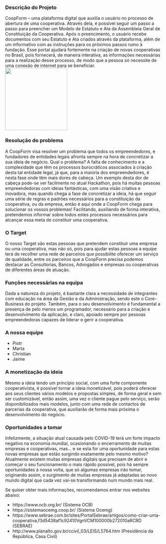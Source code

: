 <h3>Descrição do Projeto</h3>
CoopForm – uma plataforma digital que auxilia o usuário no processo de abertura de uma cooperativa. Através dela, é possível seguir um passo a passo para preencher um Modelo de Estatuto e Ata da Assembleia Geral de Constituição da Cooperativa. Após o preencimento, o usuário recebe documentos com seu Estatuto e Ata criados através da plataforma, além de um informativo com as instruções para os próximos passos rumo à fundação. Esse portal ajudará fortemente na criação de novas cooperativas no Brasil, pois fornecerá, de maneira interativa, as informações necessárias para a realização desse processo, de modo que a pessoa só necessite de uma conexão de internet para se beneficiar.
<div>
<img src="https://github.com/hackingrio/cooperativismo-2020-brazulaca/blob/classroom-branch/app/assets/images/logo.png" width="200px">
  </div>
<h3>Resolução do problema</h3>
A CoopForm visa resolver um problema que todos os empreendedores, e fundadores de entidades legais afronta sempre na hora de concretizar a sua ideia de negócio. Qual o problema? A falta de conhecimento e a complexidade que têm os processos burocráticos associados à criação desta tal entidade legal, já que, para a maioria dos empreendedores, é nesta fase onde têm mais dores de cabeça. Um exemplo desta dor de cabeça pode-se ver facilmente no atual Hackathon, pois há muitas pessoas empreendedoras com ideias fantásticas, com uma visão criativa e inovadora, mas quando chega a fase de concretizar a ideia, há que seguir uma série de regras e padrões necessários para a constituição da cooperativa, ou da empresa, então é aqui onde a CoopForm chega para solucionar os vossos problemas! Facilitando, auxiliando de forma interativa, pretendemos informar sobre todos estes processos necessários para alcançar essa meta de constituir uma cooperativa. 
<h3>O Target</h3>
O nosso Target são estas pessoas que pretendem constituir uma empresa ou uma cooperativa, mas não só, pois para ajudar estas pessoas a equipe terá de recolher uma rede de parceiros que possibilite oferecer um serviço de qualidade, entre os parceiros que a CoopForm precisa podemos destacar as Consultorias, Bancos, Advogados e empresas ou cooperativas de diferentes áreas de atuação.
<h3>Funções necessárias na equipa</h3>
Dada a natureza do projeto, é bastante clara a necessidade de integrantes com educação na área da Gestão e da Administração, sendo este o Core-Business do projeto. Também, para o seu desenvolvimento é fundamental a presença de pelo menos um programador, necessário para a criação e desenvolvimento da aplicação, e claro, apoiado sempre por pessoas empreendedoras capazes de liderar e gerir a cooperativa. 
<h3>A nossa equipe</h3>
<ul>
  <li>Piotr</li>
  <li>Marta</li>
  <li>Christian</li>
  <li>Jaime</li>
 </ul>
  <h3>A monetização da ideia</h3>
Mesmo a ideia tendo um princípio social, com uma forte componente cooperativista, é possível tornar a ideia monetizável, pois poderá oferecer aos seus clientes vários modelos e propostas simples, de forma geral e sem ser customizável, então assim, uma vez o cliente pague pelo serviço, serão disponibilizados mais modelos, junto com uma rede de contactos de parcerias da cooperativa, que auxiliarão de forma mais próxima o desenvolvimento do negócio.
  <h3>Oportunidades a tomar</h3>
Infelizmente, a situação atual causada pelo COVID-19 terá um forte impacto negativo na economia mundial, ocasionando o encerramento de muitas empresas e cooperativas, mas… e se esta for uma oportunidade para estas novas empresas que estão surgindo exatamente pelo mesmo motivo? Atualmente existem muitas empresas digitais que precisam de abrir e começar o seu funcionamento o mais rápido possível, pois há sempre oportunidades à nossa volta, que só algumas empresas irão tomar, originando assim, o surgimento de muitas empresas já adaptadas ao novo mundo digital que cada vez vai-se transformando num mundo mais real.



Se quiser obter mais informações, recomendamos entrar nos websites abaixo:
<ul>
<li>https://www.ocb.org.br/ (Sistema OCB)</li>
<li>https://sistemaocemg.coop.br/  (Sistema Ocemg)</li>
<li>https://www.sebrae.com.br/sites/PortalSebrae/artigos/como-criar-uma-cooperativa,f3d5438af1c92410VgnVCM100000b272010aRCRD (SEBRAE)</li>
<li>http://www.planalto.gov.br/ccivil_03/LEIS/L5764.htm (Presidência da República, Casa Civil)</li>
 </ul>
